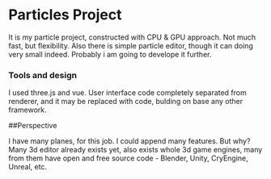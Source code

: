 # Particles Project

It is my particle project, constructed with CPU & GPU approach. Not much fast, but flexibility. Also there is simple particle editor, though it can doing very small indeed. Probably i am going to develope it further. 


### Tools and design

I used three.js and vue. User interface code completely separated from renderer, and it may be replaced with code, bulding on base any other framework.

##Perspective

I have many planes, for this job. I could append many features. But why? Many 3d editor already exists yet, also exists whole 3d game engines, many from them have open and free source code - Blender, Unity, CryEngine, Unreal, etc. 